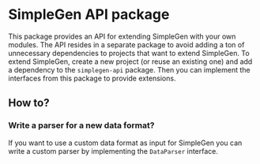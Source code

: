 # SimpleGen API package

This package provides an API for extending SimpleGen with your own modules. The API resides in a separate package to avoid adding a ton of unnecessary dependencies to projects that want to extend SimpleGen. To extend SimpleGen, create a new project (or reuse an existing one) and add a dependency to the `simplegen-api` package. Then you can implement the interfaces from this package to provide extensions.

## How to?
### Write a parser for a new data format?

If you want to use a custom data format as input for SimpleGen you can write a custom parser by implementing the `DataParser` interface. 

```kotlin

```